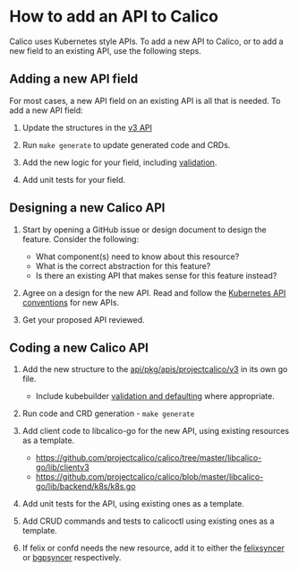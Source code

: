 # How to add an API to Calico

Calico uses Kubernetes style APIs. To add a new API to Calico, or to add a new field to an existing API, use the following steps.

## Adding a new API field

For most cases, a new API field on an existing API is all that is needed. To add a new API field:

1. Update the structures in the [v3 API][v3]

1. Run `make generate` to update generated code and CRDs.

1. Add the new logic for your field, including [validation][validation].

1. Add unit tests for your field.

## Designing a new Calico API

1. Start by opening a GitHub issue or design document to design the feature. Consider the following:

   - What component(s) need to know about this resource?
   - What is the correct abstraction for this feature? 
   - Is there an existing API that makes sense for this feature instead?

1. Agree on a design for the new API. Read and follow the [Kubernetes API conventions][api-conventions] for new APIs.

1. Get your proposed API reviewed.

## Coding a new Calico API

1. Add the new structure to the [api/pkg/apis/projectcalico/v3][v3] in its own go file.

   - Include kubebuilder [validation and defaulting][kubebuilder] where appropriate.

1. Run code and CRD generation - `make generate`

1. Add client code to libcalico-go for the new API, using existing resources as a template.

   - https://github.com/projectcalico/calico/tree/master/libcalico-go/lib/clientv3
   - https://github.com/projectcalico/calico/blob/master/libcalico-go/lib/backend/k8s/k8s.go

1. Add unit tests for the API, using existing ones as a template.

1. Add CRUD commands and tests to calicoctl using existing ones as a template.

1. If felix or confd needs the new resource, add it to either the [felixsyncer][felixsyncer] or [bgpsyncer][bgpsyncer] respectively.

[api-conventions]: https://github.com/kubernetes/community/blob/master/contributors/devel/sig-architecture/api-conventions.md
[felixsyncer]: https://github.com/projectcalico/calico/blob/master/libcalico-go/lib/backend/syncersv1/felixsyncer/felixsyncerv1.go
[bgpsyncer]: https://github.com/projectcalico/calico/blob/master/libcalico-go/lib/backend/syncersv1/bgpsyncer/bgpsyncer.go
[v3]: https://github.com/projectcalico/calico/tree/master/api/pkg/apis/projectcalico/v3
[validation]: https://github.com/projectcalico/calico/tree/master/libcalico-go/lib/validator/v3
[kubebuilder]: https://book.kubebuilder.io/reference/markers/crd-validation.html
